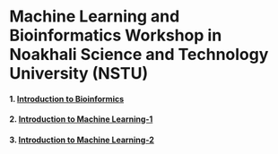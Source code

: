 # Machine Learning and Bioinformatics Workshop in Noakhali Science and Technology University (NSTU)

#### 1. [Introduction to Bioinformics](https://github.com/mrzResearchArena/NSTU-Machine-Learning-Bioinformatics/blob/master/NSTU-bio.ipynb)
#### 2. [Introduction to Machine Learning-1](https://github.com/mrzResearchArena/NSTU-Machine-Learning-Bioinformatics/blob/master/NSTU-basic-ML.ipynb)
#### 3. [Introduction to Machine Learning-2](https://github.com/mrzResearchArena/NSTU-Machine-Learning-Bioinformatics/blob/master/NSTU-inter-ML.ipynb)


